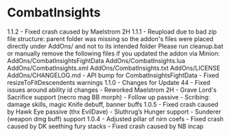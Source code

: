# CombatInsights
1.1.2
    - Fixed crash caused by Maelstrom 2H
1.1.1
    - Reupload due to bad zip file structure: parent folder was missing so the addon's files were placed directly under AddOns/ and not to its intended folder
      Please run cleanup.bat or manually remove the following files if you updated the addon via Minion: AddOns/CombatInsightsFightData AddOns/CombatInsights.lua AddOns/CombatInsights.xml AddOns/CombatInsights.txt AddOns/LICENSE AddOns/CHANGELOG.md
    - API bump for CombatInsightsFightData
    - Fixed resizeToFitDescendents warnings
1.1.0
    - Changes for Update 44
    - Fixed issues around ability id changes
    - Reworked Maelstrom 2H
    - Grave Lord's Sacrifice support (necro mag BB morph)
    - Follow up passive
    - Scribing: damage skills, magic Knife debuff, banner buffs
1.0.5
    - Fixed crash caused by Hawk Eye passive (thx EvilDave)
    - Sluthrug’s Hunger support
    - Sunderer (weapon dmg buff) support
1.0.4
    - Adjusted pillar of nirn coefs
    - Fixed crash caused by DK seething fury stacks
    - Fixed crash caused by NB incap
    
    